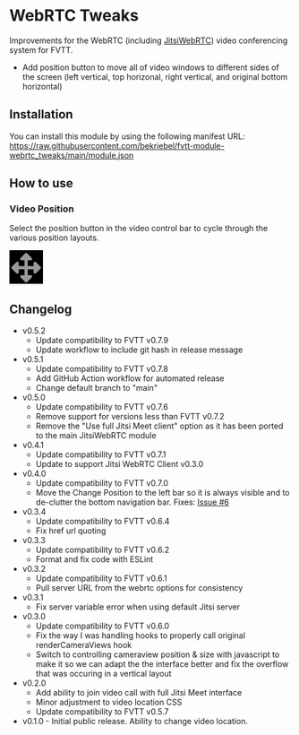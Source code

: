 # WebRTC Tweaks
Improvements for the WebRTC (including [JitsiWebRTC](https://github.com/luvolondon/fvtt-module-jitsiwebrtc/)) video conferencing system for FVTT.

* Add position button to move all of video windows to different sides of the screen (left vertical, top horizonal, right vertical, and original bottom horizontal)

## Installation
You can install this module by using the following manifest URL: https://raw.githubusercontent.com/bekriebel/fvtt-module-webrtc_tweaks/main/module.json

## How to use
### **Video Position**
Select the position button in the video control bar to cycle through the various position layouts.

![position button example](https://raw.githubusercontent.com/bekriebel/fvtt-module-webrtc_tweaks/main/images/example_position.png)

## Changelog
* v0.5.2
  * Update compatibility to FVTT v0.7.9
  * Update workflow to include git hash in release message
* v0.5.1
  * Update compatibility to FVTT v0.7.8
  * Add GitHub Action workflow for automated release
  * Change default branch to "main"
* v0.5.0
  * Update compatibility to FVTT v0.7.6
  * Remove support for versions less than FVTT v0.7.2
  * Remove the "Use full Jitsi Meet client" option as it has been ported to the main JitsiWebRTC module
* v0.4.1
  * Update compatibility to FVTT v0.7.1
  * Update to support Jitsi WebRTC Client v0.3.0
* v0.4.0
  * Update compatibility to FVTT v0.7.0
  * Move the Change Position to the left bar so it is always visible and to de-clutter the bottom navigation bar. Fixes: [Issue #6](https://github.com/bekriebel/fvtt-module-webrtc_tweaks/issues/6)
* v0.3.4
  * Update compatibility to FVTT v0.6.4
  * Fix href url quoting
* v0.3.3
  * Update compatibility to FVTT v0.6.2
  * Format and fix code with ESLint
* v0.3.2
  * Update compatibility to FVTT v0.6.1
  * Pull server URL from the webrtc options for consistency
* v0.3.1
  * Fix server variable error when using default Jitsi server
* v0.3.0
  * Update compatibility to FVTT v0.6.0
  * Fix the way I was handling hooks to properly call original renderCameraViews hook
  * Switch to controlling cameraview position & size with javascript to make it so we can adapt the the interface better and fix the overflow that was occuring in a vertical layout 
* v0.2.0
  * Add ability to join video call with full Jitsi Meet interface
  * Minor adjustment to video location CSS
  * Update compatibility to FVTT v0.5.7
* v0.1.0 - Initial public release. Ability to change video location.
